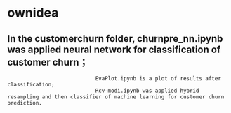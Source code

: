 # ownidea
## In the customerchurn folder, churnpre_nn.ipynb was applied neural network for classification of customer churn；
                                EvaPlot.ipynb is a plot of results after classification;
                                Rcv-modi.ipynb was applied hybrid resampling and then classifier of machine learning for customer churn prediction.
